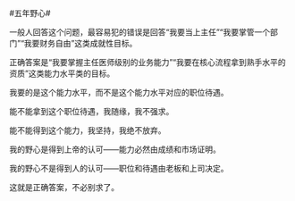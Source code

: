 #五年野心#

一般人回答这个问题，最容易犯的错误是回答“我要当上主任”“我要掌管一个部门”“我要财务自由”这类成就性目标。

正确答案是“我要掌握主任医师级别的业务能力”“我要在核心流程拿到熟手水平的资质”这类能力水平类的目标。

我要的是这个能力水平，而不是这个能力水平对应的职位待遇。

能不能拿到这个职位待遇，我随缘，我不强求。

能不能得到这个能力，我坚持，我绝不放弃。

我的野心是得到上帝的认可——能力必然由成绩和市场证明。

我的野心不是得到人的认可——职位和待遇由老板和上司决定。

这就是正确答案，不必别求了。